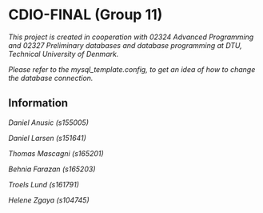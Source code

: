 # CDIO-FINAL (Group 11)

_This project is created in cooperation with 02324 Advanced Programming and 02327 Preliminary databases and database programming at DTU, Technical University of Denmark._

_Please refer to the mysql_template.config, to get an idea of how to change the database connection._

## Information
_Daniel Anusic (s155005)_

_Daniel Larsen (s151641)_

_Thomas Mascagni (s165201)_

_Behnia Farazan (s165203)_

_Troels Lund (s161791)_

_Helene Zgaya (s104745)_
